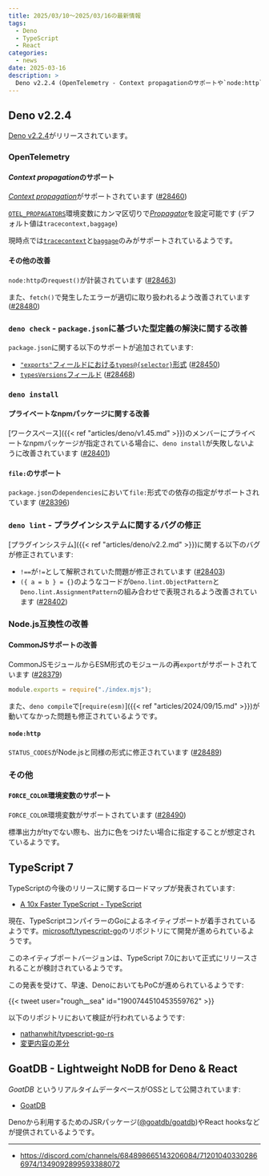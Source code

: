 ```yaml
---
title: 2025/03/10〜2025/03/16の最新情報
tags:
  - Deno
  - TypeScript
  - React
categories:
  - news
date: 2025-03-16
description: >
  Deno v2.2.4 (OpenTelemetry - Context propagationのサポートや`node:http`の`request()`の計装, `deno check` - `package.json`のTypeScript関連の仕様のサポートが改善, `deno install` - プライベートなnpmパッケージや`package.json`における`file:`形式の依存のサポート, `deno lint` - プラグインシステムのバグ修正, CommonJSサポートに関する改善, `FORCE_COLOR`環境変数のサポート), TypeScript 7, GoatDB - Lightweight NoDB for Deno & React
---
```


## Deno v2.2.4

[Deno v2.2.4](https://github.com/denoland/deno/releases/tag/v2.2.4)がリリースされています。

### OpenTelemetry

#### *Context propagation*のサポート

[*Context propagation*](https://github.com/open-telemetry/opentelemetry.io/blob/918511661af010726c8847d7fe41a46231fa59cc/content/en/docs/concepts/context-propagation.md)がサポートされています ([#28460](https://github.com/denoland/deno/pull/28460))

[`OTEL_PROPAGATORS`](https://github.com/open-telemetry/opentelemetry.io/blob/918511661af010726c8847d7fe41a46231fa59cc/content/en/docs/languages/sdk-configuration/general.md#otel_propagators)環境変数にカンマ区切りで[*Propagator*](https://github.com/open-telemetry/opentelemetry-specification/blob/127df7920a6b1b9deaba7a2c3a3181072c1acdf6/specification/context/api-propagators.md)を設定可能です (デフォルト値は`tracecontext,baggage`)

現時点では[`tracecontext`](https://github.com/w3c/trace-context)と[`baggage`](https://github.com/w3c/baggage)のみがサポートされているようです。

#### その他の改善

`node:http`の`request()`が計装されています ([#28463](https://github.com/denoland/deno/pull/28463))

また、`fetch()`で発生したエラーが適切に取り扱われるよう改善されています ([#28480](https://github.com/denoland/deno/pull/28480))

### `deno check` - `package.json`に基づいた型定義の解決に関する改善

`package.json`に関する以下のサポートが追加されています:

- [`"exports"`フィールドにおける`types@{selector}`形式](https://github.com/microsoft/TypeScript-Website/blob/0fdaa61972187545504529d42a3ddfb039af32a1/packages/documentation/copy/en/modules-reference/Reference.md#packagejson-exports) ([#28450](https://github.com/denoland/deno/pull/28450))
- [`typesVersions`フィールド](https://github.com/microsoft/TypeScript-Website/blob/0fdaa61972187545504529d42a3ddfb039af32a1/packages/documentation/copy/en/declaration-files/Publishing.md#version-selection-with-typesversions) ([#28468](https://github.com/denoland/deno/pull/28468))

### `deno install`

#### プライベートなnpmパッケージに関する改善

[ワークスペース]({{< ref "articles/deno/v1.45.md" >}})のメンバーにプライベートなnpmパッケージが指定されている場合に、`deno install`が失敗しないように改善されています ([#28401](https://github.com/denoland/deno/pull/28401))

#### `file:`のサポート

`package.json`の`dependencies`において`file:`形式での依存の指定がサポートされています ([#28396](https://github.com/denoland/deno/pull/28396))

### `deno lint` - プラグインシステムに関するバグの修正

[プラグインシステム]({{< ref "articles/deno/v2.2.md" >}})に関する以下のバグが修正されています:

- `!==`が`!=`として解釈されていた問題が修正されています ([#28403](https://github.com/denoland/deno/pull/28403))
- `({ a = b } = {}`のようなコードが`Deno.lint.ObjectPattern`と`Deno.lint.AssignmentPattern`の組み合わせで表現されるよう改善されています ([#28402](https://github.com/denoland/deno/pull/28402))

### Node.js互換性の改善

#### CommonJSサポートの改善

CommonJSモジュールからESM形式のモジュールの再`export`がサポートされています ([#28379](https://github.com/denoland/deno/pull/28379))

```javascript
module.exports = require("./index.mjs");
```

また、`deno compile`で[`require(esm)`]({{< ref "articles/2024/09/15.md" >}})が動いてなかった問題も修正されているようです。

#### `node:http`

`STATUS_CODES`がNode.jsと同様の形式に修正されています ([#28489](https://github.com/denoland/deno/pull/28489))

### その他

#### `FORCE_COLOR`環境変数のサポート

`FORCE_COLOR`環境変数がサポートされています ([#28490](https://github.com/denoland/deno/pull/28490))

標準出力がttyでない際も、出力に色をつけたい場合に指定することが想定されているようです。

## TypeScript 7

TypeScriptの今後のリリースに関するロードマップが発表されています:

- [A 10x Faster TypeScript - TypeScript](https://devblogs.microsoft.com/typescript/typescript-native-port/)

現在、TypeScriptコンパイラーのGoによるネイティブポートが着手されているようです。[microsoft/typescript-go](https://github.com/microsoft/typescript-go)のリポジトリにて開発が進められているようです。

このネイティブポートバージョンは、TypeScript 7.0において正式にリリースされることが検討されているようです。

この発表を受けて、早速、DenoにおいてもPoCが進められているようです:

<!-- https://x.com/rough__sea/status/1900744510453559762 -->
{{< tweet user="rough__sea" id="1900744510453559762" >}}

以下のリポジトリにおいて検証が行われているようです:

- [nathanwhit/typescript-go-rs](https://github.com/nathanwhit/typescript-go-rs)
- [変更内容の差分](https://github.com/nathanwhit/typescript-go-rs/compare/fc9d55b36eadf39b4a1a3387c1a8560693c9d765...10a1943b11efde5e31908aa2425afb194bf246b9)

## GoatDB - Lightweight NoDB for Deno & React

*GoatDB* というリアルタイムデータベースがOSSとして公開されています:

- [GoatDB](https://github.com/goatplatform/goatdb)

Denoから利用するためのJSRパッケージ([@goatdb/goatdb](https://jsr.io/@goatdb/goatdb))やReact hooksなどが提供されているようです。

---

- https://discord.com/channels/684898665143206084/712010403302866974/1349092899593388072
